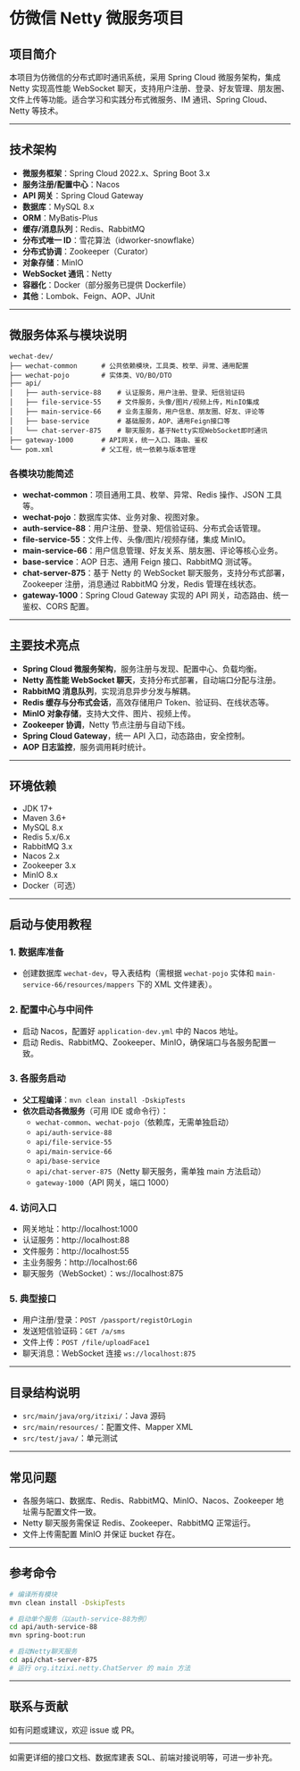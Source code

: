 # 仿微信 Netty 微服务项目

## 项目简介

本项目为仿微信的分布式即时通讯系统，采用 Spring Cloud 微服务架构，集成 Netty 实现高性能 WebSocket 聊天，支持用户注册、登录、好友管理、朋友圈、文件上传等功能。适合学习和实践分布式微服务、IM 通讯、Spring Cloud、Netty 等技术。

---

## 技术架构

- **微服务框架**：Spring Cloud 2022.x、Spring Boot 3.x
- **服务注册/配置中心**：Nacos
- **API 网关**：Spring Cloud Gateway
- **数据库**：MySQL 8.x
- **ORM**：MyBatis-Plus
- **缓存/消息队列**：Redis、RabbitMQ
- **分布式唯一 ID**：雪花算法（idworker-snowflake）
- **分布式协调**：Zookeeper（Curator）
- **对象存储**：MinIO
- **WebSocket 通讯**：Netty
- **容器化**：Docker（部分服务已提供 Dockerfile）
- **其他**：Lombok、Feign、AOP、JUnit

---

## 微服务体系与模块说明

```
wechat-dev/
├── wechat-common      # 公共依赖模块，工具类、枚举、异常、通用配置
├── wechat-pojo        # 实体类、VO/BO/DTO
├── api/
│   ├── auth-service-88    # 认证服务，用户注册、登录、短信验证码
│   ├── file-service-55    # 文件服务，头像/图片/视频上传，MinIO集成
│   ├── main-service-66    # 业务主服务，用户信息、朋友圈、好友、评论等
│   ├── base-service       # 基础服务，AOP、通用Feign接口等
│   └── chat-server-875    # 聊天服务，基于Netty实现WebSocket即时通讯
├── gateway-1000       # API网关，统一入口、路由、鉴权
└── pom.xml            # 父工程，统一依赖与版本管理
```

### 各模块功能简述

- **wechat-common**：项目通用工具、枚举、异常、Redis 操作、JSON 工具等。
- **wechat-pojo**：数据库实体、业务对象、视图对象。
- **auth-service-88**：用户注册、登录、短信验证码、分布式会话管理。
- **file-service-55**：文件上传、头像/图片/视频存储，集成 MinIO。
- **main-service-66**：用户信息管理、好友关系、朋友圈、评论等核心业务。
- **base-service**：AOP 日志、通用 Feign 接口、RabbitMQ 测试等。
- **chat-server-875**：基于 Netty 的 WebSocket 聊天服务，支持分布式部署，Zookeeper 注册，消息通过 RabbitMQ 分发，Redis 管理在线状态。
- **gateway-1000**：Spring Cloud Gateway 实现的 API 网关，动态路由、统一鉴权、CORS 配置。

---

## 主要技术亮点

- **Spring Cloud 微服务架构**，服务注册与发现、配置中心、负载均衡。
- **Netty 高性能 WebSocket 聊天**，支持分布式部署，自动端口分配与注册。
- **RabbitMQ 消息队列**，实现消息异步分发与解耦。
- **Redis 缓存与分布式会话**，高效存储用户 Token、验证码、在线状态等。
- **MinIO 对象存储**，支持大文件、图片、视频上传。
- **Zookeeper 协调**，Netty 节点注册与自动下线。
- **Spring Cloud Gateway**，统一 API 入口，动态路由，安全控制。
- **AOP 日志监控**，服务调用耗时统计。

---

## 环境依赖

- JDK 17+
- Maven 3.6+
- MySQL 8.x
- Redis 5.x/6.x
- RabbitMQ 3.x
- Nacos 2.x
- Zookeeper 3.x
- MinIO 8.x
- Docker（可选）

---

## 启动与使用教程

### 1. 数据库准备

- 创建数据库 `wechat-dev`，导入表结构（需根据 `wechat-pojo` 实体和 `main-service-66/resources/mappers` 下的 XML 文件建表）。

### 2. 配置中心与中间件

- 启动 Nacos，配置好 `application-dev.yml` 中的 Nacos 地址。
- 启动 Redis、RabbitMQ、Zookeeper、MinIO，确保端口与各服务配置一致。

### 3. 各服务启动

- **父工程编译**：`mvn clean install -DskipTests`
- **依次启动各微服务**（可用 IDE 或命令行）：
  - `wechat-common`、`wechat-pojo`（依赖库，无需单独启动）
  - `api/auth-service-88`
  - `api/file-service-55`
  - `api/main-service-66`
  - `api/base-service`
  - `api/chat-server-875`（Netty 聊天服务，需单独 main 方法启动）
  - `gateway-1000`（API 网关，端口 1000）

### 4. 访问入口

- 网关地址：http://localhost:1000
- 认证服务：http://localhost:88
- 文件服务：http://localhost:55
- 主业务服务：http://localhost:66
- 聊天服务（WebSocket）：ws://localhost:875

### 5. 典型接口

- 用户注册/登录：`POST /passport/registOrLogin`
- 发送短信验证码：`GET /a/sms`
- 文件上传：`POST /file/uploadFace1`
- 聊天消息：WebSocket 连接 `ws://localhost:875`

---

## 目录结构说明

- `src/main/java/org/itzixi/`：Java 源码
- `src/main/resources/`：配置文件、Mapper XML
- `src/test/java/`：单元测试

---

## 常见问题

- 各服务端口、数据库、Redis、RabbitMQ、MinIO、Nacos、Zookeeper 地址需与配置文件一致。
- Netty 聊天服务需保证 Redis、Zookeeper、RabbitMQ 正常运行。
- 文件上传需配置 MinIO 并保证 bucket 存在。

---

## 参考命令

```bash
# 编译所有模块
mvn clean install -DskipTests

# 启动单个服务（以auth-service-88为例）
cd api/auth-service-88
mvn spring-boot:run

# 启动Netty聊天服务
cd api/chat-server-875
# 运行 org.itzixi.netty.ChatServer 的 main 方法
```

---

## 联系与贡献

如有问题或建议，欢迎 issue 或 PR。

---

如需更详细的接口文档、数据库建表 SQL、前端对接说明等，可进一步补充。
